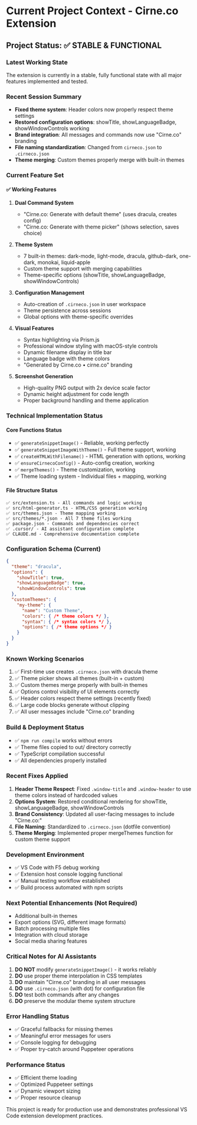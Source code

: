 # Current Project Context - Cirne.co Extension

## Project Status: ✅ STABLE & FUNCTIONAL

### Latest Working State
The extension is currently in a stable, fully functional state with all major features implemented and tested.

### Recent Session Summary
- **Fixed theme system**: Header colors now properly respect theme settings
- **Restored configuration options**: showTitle, showLanguageBadge, showWindowControls working
- **Brand integration**: All messages and commands now use "Cirne.co" branding
- **File naming standardization**: Changed from `cirneco.json` to `.cirneco.json`
- **Theme merging**: Custom themes properly merge with built-in themes

### Current Feature Set

#### ✅ Working Features
1. **Dual Command System**
   - "Cirne.co: Generate with default theme" (uses dracula, creates config)
   - "Cirne.co: Generate with theme picker" (shows selection, saves choice)

2. **Theme System**
   - 7 built-in themes: dark-mode, light-mode, dracula, github-dark, one-dark, monokai, liquid-apple
   - Custom theme support with merging capabilities
   - Theme-specific options (showTitle, showLanguageBadge, showWindowControls)

3. **Configuration Management**
   - Auto-creation of `.cirneco.json` in user workspace
   - Theme persistence across sessions
   - Global options with theme-specific overrides

4. **Visual Features**
   - Syntax highlighting via Prism.js
   - Professional window styling with macOS-style controls
   - Dynamic filename display in title bar
   - Language badge with theme colors
   - "Generated by Cirne.co • cirne.co" branding

5. **Screenshot Generation**
   - High-quality PNG output with 2x device scale factor
   - Dynamic height adjustment for code length
   - Proper background handling and theme application

### Technical Implementation Status

#### Core Functions Status
- ✅ `generateSnippetImage()` - Reliable, working perfectly
- ✅ `generateSnippetImageWithTheme()` - Full theme support, working
- ✅ `createHTMLWithFilename()` - HTML generation with options, working
- ✅ `ensureCirnecoConfig()` - Auto-config creation, working
- ✅ `mergeThemes()` - Theme customization, working
- ✅ Theme loading system - Individual files + mapping, working

#### File Structure Status
```
✅ src/extension.ts - All commands and logic working
✅ src/html-generator.ts - HTML/CSS generation working
✅ src/themes.json - Theme mapping working
✅ src/themes/*.json - All 7 theme files working
✅ package.json - Commands and dependencies correct
✅ .cursor/ - AI assistant configuration complete
✅ CLAUDE.md - Comprehensive documentation complete
```

### Configuration Schema (Current)
```json
{
  "theme": "dracula",
  "options": {
    "showTitle": true,
    "showLanguageBadge": true, 
    "showWindowControls": true
  },
  "customThemes": {
    "my-theme": {
      "name": "Custom Theme",
      "colors": { /* theme colors */ },
      "syntax": { /* syntax colors */ },
      "options": { /* theme options */ }
    }
  }
}
```

### Known Working Scenarios
1. ✅ First-time use creates `.cirneco.json` with dracula theme
2. ✅ Theme picker shows all themes (built-in + custom)
3. ✅ Custom themes merge properly with built-in themes
4. ✅ Options control visibility of UI elements correctly
5. ✅ Header colors respect theme settings (recently fixed)
6. ✅ Large code blocks generate without clipping
7. ✅ All user messages include "Cirne.co" branding

### Build & Deployment Status
- ✅ `npm run compile` works without errors
- ✅ Theme files copied to out/ directory correctly
- ✅ TypeScript compilation successful
- ✅ All dependencies properly installed

### Recent Fixes Applied
1. **Header Theme Respect**: Fixed `.window-title` and `.window-header` to use theme colors instead of hardcoded values
2. **Options System**: Restored conditional rendering for showTitle, showLanguageBadge, showWindowControls
3. **Brand Consistency**: Updated all user-facing messages to include "Cirne.co:"
4. **File Naming**: Standardized to `.cirneco.json` (dotfile convention)
5. **Theme Merging**: Implemented proper mergeThemes function for custom theme support

### Development Environment
- ✅ VS Code with F5 debug working
- ✅ Extension host console logging functional
- ✅ Manual testing workflow established
- ✅ Build process automated with npm scripts

### Next Potential Enhancements (Not Required)
- Additional built-in themes
- Export options (SVG, different image formats)
- Batch processing multiple files
- Integration with cloud storage
- Social media sharing features

### Critical Notes for AI Assistants
1. **DO NOT** modify `generateSnippetImage()` - it works reliably
2. **DO** use proper theme interpolation in CSS templates
3. **DO** maintain "Cirne.co" branding in all user messages
4. **DO** use `.cirneco.json` (with dot) for configuration file
5. **DO** test both commands after any changes
6. **DO** preserve the modular theme system structure

### Error Handling Status
- ✅ Graceful fallbacks for missing themes
- ✅ Meaningful error messages for users
- ✅ Console logging for debugging
- ✅ Proper try-catch around Puppeteer operations

### Performance Status
- ✅ Efficient theme loading
- ✅ Optimized Puppeteer settings
- ✅ Dynamic viewport sizing
- ✅ Proper resource cleanup

This project is ready for production use and demonstrates professional VS Code extension development practices.